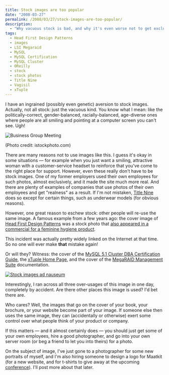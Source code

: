 ```yaml
---
title: Stock images are too popular
date: "2008-03-27"
permalink: /2008/03/27/stock-images-are-too-popular/
description:
  - "Why vacuous stock is bad, and why it's even worse not to get exclusive rights to important images."
tags:
  - Head First Design Patterns
  - images
  - LSI Megaraid
  - MySQL
  - MySQL Certification
  - MySQL Cluster
  - OReilly
  - stock
  - stock photos
  - Title Nine
  - Vagisil
  - xTuple
---
```

<p>I have an ingrained (possibly even genetic) aversion to stock images.  Actually, not all stock: just the vacuous kind.  You know what I mean: like  the  politically-correct, gender-balanced, racially-balanced, age-diverse ones where people are all smiling and pointing at a computer screen you can't see.  Ugh!</p>

<p><img src='http://www.xaprb.com/blog/wp-content/uploads/2008/03/business_group_meeting.jpg' alt='Business Group Meeting' /></p>

<p>(Photo credit: istockphoto.com)</p>

<p>There are many reasons not to use images like this.  I guess it's okay in some situations &#8212; for example when you just want a smiling, attractive woman with a customer-service headset to reinforce that you've come to the right place for support.  However, even these really don't have to be stock images.  One of my former employers used their own employees for such photos, almost exclusively, and it made the site much more real.  And there are plenty of examples of companies that use photos of their own employees and get "realness" as a result.  If I'm not mistaken, <a href="http://www.titlenine.com/">Title Nine</a> does so except for certain things, such as underwear models  (for obvious reasons).</p>

<p>However, one great reason to eschew stock: other people will re-use the same image.  A famous example from a few years ago: the cover image of <a href="http://www.oreilly.com/catalog/hfdesignpat/">Head First Design Patterns</a> was a stock photo that <a href="http://fishbowl.pastiche.org/2005/08/12/the_head_first_girls_double_life">also appeared in a commercial for a feminine hygiene product</a>.</p>

<p>This incident was actually pretty widely linked on the Internet at that time.  So no one will ever make <strong>that</strong> mistake again!</p>

<p>Or will they?  Witness: the cover of the <a href="http://www.lulu.com/content/1297960">MySQL 5.1 Cluster DBA Certification Guide</a>, the <a href="http://www.xtuple.com/">xTuple Home Page</a>, and the cover of the <a href="http://www.lsi.com/storage_home/products_home/internal_raid/megaraid_sas/megaraid_sas_8408e/index.html?remote=1">MegaRAID Management Suite</a> documentation.</p>

<p><a href='http://www.xaprb.com/blog/wp-content/uploads/2008/03/stock_images_ad_nauseum.jpg' title='Stock images ad nauseum'><img src='http://www.xaprb.com/blog/wp-content/uploads/2008/03/stock_images_ad_nauseum.thumbnail.jpg' alt='Stock images ad nauseum' /></a></p>

<p>Interestingly, I ran across all three over-usages of this image in one day, completely by accident.  Are there other places this image is used?  I'd bet there are.</p>

<p>Who cares?  Well, the images that go on the cover of your book, your brochure, or your website become part of your image.  If someone else then uses the same image, they can (accidentally or otherwise) exert some control over what people think of your product or company.</p>

<p>If this matters &#8212; and it almost certainly does &#8212; you should just get some of your own employees, hire a good photographer, and go into your own server room (or beg a friend to let you into theirs) for a photo.</p>

<p>On the subject of image, I've just gone to a photographer for some new portraits of myself, and I'm also hiring someone to design a logo for Maatkit (for a new website, and for t-shirts to give away at the upcoming <a href="http://www.mysqlconf.com/">conference</a>).  I'll post more about that later.</p>
